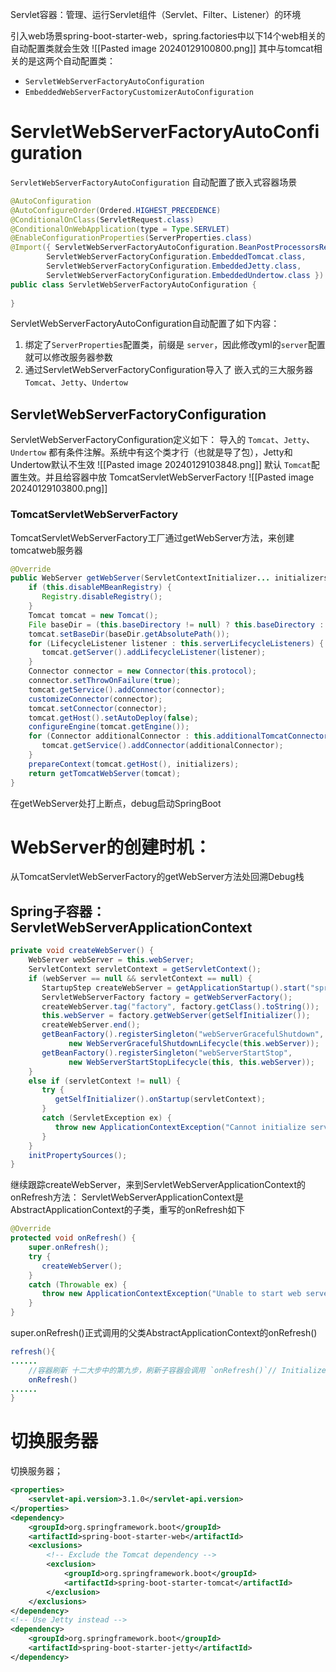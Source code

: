 Servlet容器：管理、运行Servlet组件（Servlet、Filter、Listener）的环境


引入web场景spring-boot-starter-web，spring.factories中以下14个web相关的自动配置类就会生效
![[Pasted image 20240129100800.png]]
其中与tomcat相关的是这两个自动配置类：
- `ServletWebServerFactoryAutoConfiguration`
- `EmbeddedWebServerFactoryCustomizerAutoConfiguration`
# ServletWebServerFactoryAutoConfiguration
`ServletWebServerFactoryAutoConfiguration` 自动配置了嵌入式容器场景
```java
@AutoConfiguration
@AutoConfigureOrder(Ordered.HIGHEST_PRECEDENCE)
@ConditionalOnClass(ServletRequest.class)
@ConditionalOnWebApplication(type = Type.SERVLET)
@EnableConfigurationProperties(ServerProperties.class)
@Import({ ServletWebServerFactoryAutoConfiguration.BeanPostProcessorsRegistrar.class,
		ServletWebServerFactoryConfiguration.EmbeddedTomcat.class,
		ServletWebServerFactoryConfiguration.EmbeddedJetty.class,
		ServletWebServerFactoryConfiguration.EmbeddedUndertow.class })
public class ServletWebServerFactoryAutoConfiguration {
    
}
```
ServletWebServerFactoryAutoConfiguration自动配置了如下内容：
1. 绑定了`ServerProperties`配置类，前缀是 `server`，因此修改yml的`server`配置就可以修改服务器参数
2. 通过ServletWebServerFactoryConfiguration导入了 嵌入式的三大服务器 `Tomcat`、`Jetty`、`Undertow`
## ServletWebServerFactoryConfiguration
ServletWebServerFactoryConfiguration定义如下：
导入的 `Tomcat`、`Jetty`、`Undertow` 都有条件注解。系统中有这个类才行（也就是导了包），Jetty和Undertow默认不生效
![[Pasted image 20240129103848.png]]
默认 `Tomcat`配置生效。并且给容器中放 TomcatServletWebServerFactory
![[Pasted image 20240129103800.png]]
### TomcatServletWebServerFactory
TomcatServletWebServerFactory工厂通过getWebServer方法，来创建tomcatweb服务器
```java
@Override  
public WebServer getWebServer(ServletContextInitializer... initializers) {  
    if (this.disableMBeanRegistry) {  
       Registry.disableRegistry();  
    }  
    Tomcat tomcat = new Tomcat();  
    File baseDir = (this.baseDirectory != null) ? this.baseDirectory : createTempDir("tomcat");  
    tomcat.setBaseDir(baseDir.getAbsolutePath());  
    for (LifecycleListener listener : this.serverLifecycleListeners) {  
       tomcat.getServer().addLifecycleListener(listener);  
    }  
    Connector connector = new Connector(this.protocol);  
    connector.setThrowOnFailure(true);  
    tomcat.getService().addConnector(connector);  
    customizeConnector(connector);  
    tomcat.setConnector(connector);  
    tomcat.getHost().setAutoDeploy(false);  
    configureEngine(tomcat.getEngine());  
    for (Connector additionalConnector : this.additionalTomcatConnectors) {  
       tomcat.getService().addConnector(additionalConnector);  
    }  
    prepareContext(tomcat.getHost(), initializers);  
    return getTomcatWebServer(tomcat);  
}
```

在getWebServer处打上断点，debug启动SpringBoot
# WebServer的创建时机：

从TomcatServletWebServerFactory的getWebServer方法处回溯Debug栈
## Spring子容器：ServletWebServerApplicationContext
```java
private void createWebServer() {  
    WebServer webServer = this.webServer;  
    ServletContext servletContext = getServletContext();  
    if (webServer == null && servletContext == null) {  
       StartupStep createWebServer = getApplicationStartup().start("spring.boot.webserver.create");  
       ServletWebServerFactory factory = getWebServerFactory();  
       createWebServer.tag("factory", factory.getClass().toString());  
       this.webServer = factory.getWebServer(getSelfInitializer());  
       createWebServer.end();  
       getBeanFactory().registerSingleton("webServerGracefulShutdown",  
             new WebServerGracefulShutdownLifecycle(this.webServer));  
       getBeanFactory().registerSingleton("webServerStartStop",  
             new WebServerStartStopLifecycle(this, this.webServer));  
    }  
    else if (servletContext != null) {  
       try {  
          getSelfInitializer().onStartup(servletContext);  
       }  
       catch (ServletException ex) {  
          throw new ApplicationContextException("Cannot initialize servlet context", ex);  
       }  
    }  
    initPropertySources();  
}
```

继续跟踪createWebServer，来到ServletWebServerApplicationContext的onRefresh方法：
ServletWebServerApplicationContext是AbstractApplicationContext的子类，重写的onRefresh如下
```java
@Override  
protected void onRefresh() {  
    super.onRefresh();  
    try {  
       createWebServer();  
    }  
    catch (Throwable ex) {  
       throw new ApplicationContextException("Unable to start web server", ex);  
    }  
}
```
super.onRefresh()正式调用的父类AbstractApplicationContext的onRefresh() 
```java
refresh(){
......
	//容器刷新 十二大步中的第九步，刷新子容器会调用 `onRefresh()`// Initialize other special beans in specific context subclasses.
	onRefresh() 
......
}
```

# 切换服务器

切换服务器；
```xml
<properties>
    <servlet-api.version>3.1.0</servlet-api.version>
</properties>
<dependency>
    <groupId>org.springframework.boot</groupId>
    <artifactId>spring-boot-starter-web</artifactId>
    <exclusions>
        <!-- Exclude the Tomcat dependency -->
        <exclusion>
            <groupId>org.springframework.boot</groupId>
            <artifactId>spring-boot-starter-tomcat</artifactId>
        </exclusion>
    </exclusions>
</dependency>
<!-- Use Jetty instead -->
<dependency>
    <groupId>org.springframework.boot</groupId>
    <artifactId>spring-boot-starter-jetty</artifactId>
</dependency>
```
